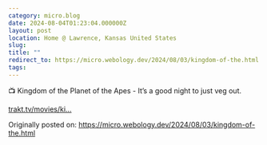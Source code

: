 ```yaml
---
category: micro.blog
date: 2024-08-04T01:23:04.000000Z
layout: post
location: Home @ Lawrence, Kansas United States
slug:
title: ""
redirect_to: https://micro.webology.dev/2024/08/03/kingdom-of-the.html
tags:
---
```


📺 Kingdom of the Planet of the Apes - It’s a good night to just veg out.

[trakt.tv/movies/ki…](https://trakt.tv/movies/kingdom-of-the-planet-of-the-apes-2024)

Originally posted on: https://micro.webology.dev/2024/08/03/kingdom-of-the.html
